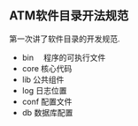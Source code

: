 ## ATM软件目录开法规范

第一次讲了软件目录的开发规范.

- bin 　程序的可执行文件
- core  核心代码
- lib   公共组件
- log   日志位置
- conf  配置文件
- db    数据库配置